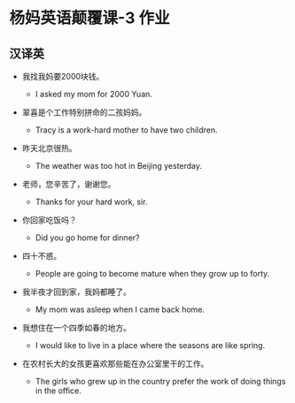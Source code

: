 # 杨妈英语颠覆课-3 作业

## 汉译英

- 我找我妈要2000块钱。
  - I asked my mom for 2000 Yuan.

- 翠喜是个工作特别拼命的二孩妈妈。
  - Tracy is a work-hard mother to have two children.

- 昨天北京很热。
  - The weather was too hot in Beijing yesterday.

- 老师，您辛苦了，谢谢您。
  - Thanks for your hard work, sir.

- 你回家吃饭吗？
  - Did you go home for dinner?

- 四十不惑。
  - People are going to become mature when they grow up to forty.

- 我半夜才回到家，我妈都睡了。
  - My mom was asleep when I came back home.

- 我想住在一个四季如春的地方。
  - I would like to live in a place where the seasons are like spring.

- 在农村长大的女孩更喜欢那些能在办公室里干的工作。
  - The girls who grew up in the country prefer the work of doing things in the office.

